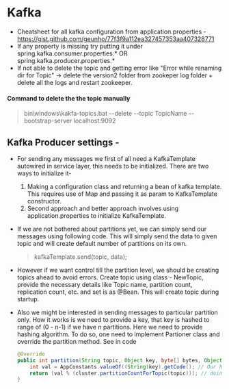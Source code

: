 # Kafka
* Cheatsheet for all kafka configuration from application.properties - https://gist.github.com/geunho/77f3f9a112ea327457353aa407328771
* If any property is missing try putting it under spring.kafka.consumer.properties.* OR spring.kafka.producer.properties.*
* If not able to delete the topic and getting error like "Error while renaming dir for Topic" -> delete the version2 folder from zookeper log folder + delete all the logs and restart zookeeper.
#### Command to delete the the topic manually
> bin\windows\kakfa-topics.bat --delete --topic TopicName --bootstrap-server localhost:9092

## Kafka Producer settings - 
* For sending any messages we first of all need a KafkaTemplate autowired in service layer, this needs to be initialized. There are two ways to initialize it-
    1. Making a configuration class and returning a bean of kafka template. This requires use of Map and passing it as param to KafkaTemplate constructor.
    2. Second approach and better approach involves using application.properties to initialize KafkaTemplate.
* If we are not bothered about partitions yet, we can simply send our messages using following code. This will simply send the data to given topic and will create default number of partitions on its own.
  > kafkaTemplate.send(topic, data);
* However if we want control till the partition level, we should be creating topics ahead to avoid errors. Create topic using class - NewTopic, provide the necessary details like Topic name, partition count, replication count, etc. and set is as @Bean. This will create topic during startup.
* Also we might be interested in sending messages to particular partition only. How it works is we need to provide  a key, that key is hashed to range of (0 - n-1)
if we have n partitions. Here we need to provide hashing algorithm. To do so, one need to implement Partioner class and override the partition method.
See in code

    ``` java
    @Override
    public int partition(String topic, Object key, byte[] bytes, Object o1, byte[] bytes1, Cluster cluster) {
        int val = AppConstants.valueOf((String)key).getCode(); // Our hashing algo, could be anything. The key is same which we passed during kafkaTemplate.send()
        return (val % (cluster.partitionCountForTopic(topic))); // doing modulo after hashing with partition count
    }
    ```
